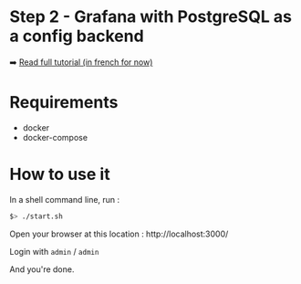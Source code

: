 # Step 2 - Grafana with PostgreSQL as a config backend

:arrow_right: [Read full tutorial (in french for now)](http://www.jeckel.fr/)

# Requirements

- docker
- docker-compose

# How to use it

In a shell command line, run :

```bash
$> ./start.sh
```

Open your browser at this location : http://localhost:3000/

Login with `admin` / `admin`

And you're done.